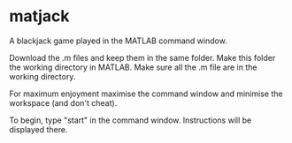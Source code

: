 # matjack
A blackjack game played in the MATLAB command window.

Download the .m files and keep them in the same folder. Make this folder the working directory in MATLAB.
Make sure all the .m file are in the working directory.

For maximum enjoyment maximise the command window and minimise the workspace (and don't cheat).

To begin, type "start" in the command window. Instructions will be displayed there.
